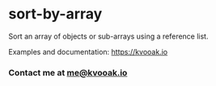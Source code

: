 # sort-by-array
Sort an array of objects or sub-arrays using a reference list.

Examples and documentation: https://kvooak.io
### Contact me at me@kvooak.io
